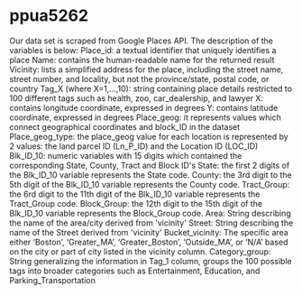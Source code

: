 # ppua5262
Our data set is scraped from Google Places API. The description of the variables is below:
Place_id: a textual identifier that uniquely identifies a place
Name: contains the human-readable name for the returned result
Vicinity: lists a simplified address for the place, including the street name, street number, and locality, but not the province/state, postal code, or country
Tag_X (where X=1,...,10): string containing place details restricted to 100 different tags such as health, zoo, car_dealership, and lawyer
X: contains longitude coordinate, expressed in degrees
Y: contains latitude coordinate, expressed in degrees
Place_geog: it represents values which connect geographical coordinates and block_ID in the dataset
Place_geog_type: the place_geog value for each location is represented by 2 values: the land parcel ID (Ln_P_ID) and the Location ID (LOC_ID)
Blk_ID_10: numeric variables with 15 digits which contained the corresponding State, County, Tract and Block ID's
State: the first 2 digits of the Blk_ID_10 variable represents the State code.
County: the 3rd digit to the 5th digit of the Blk_ID_10 variable represents the County code.
Tract_Group: the 6rd digit to the 11th digit of the Blk_ID_10 variable represents the Tract_Group code.
Block_Group: the 12th digit to the 15th digit of the Blk_ID_10 variable represents the Block_Group code.
Area: String describing the name of the area/city derived from 'vicinity'
Street: String describing the name of the Street derived from 'vicinity'
Bucket_vicinity: The specific area either ‘Boston’, ‘Greater_MA’, ‘Greater_Boston’, ‘Outside_MA’, or ‘N/A’ based on the city or part of city listed in the vicinity column. 
Category_group: String generalizing the information in Tag_1 column, groups the 100 possible tags into broader categories such as Entertainment, Education, and Parking_Transportation


